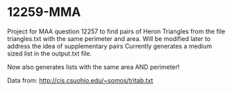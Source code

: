 # 12259-MMA

Project for MAA question 12257 to find pairs of Heron Triangles from the file triangles.txt with the same perimeter and area.
Will be modified later to address the idea of supplementary pairs
Currently generates a medium sized list in the output.txt file.

Now also generates lists with the same area AND perimeter!

Data from:
http://cis.csuohio.edu/~somos/tritab.txt
